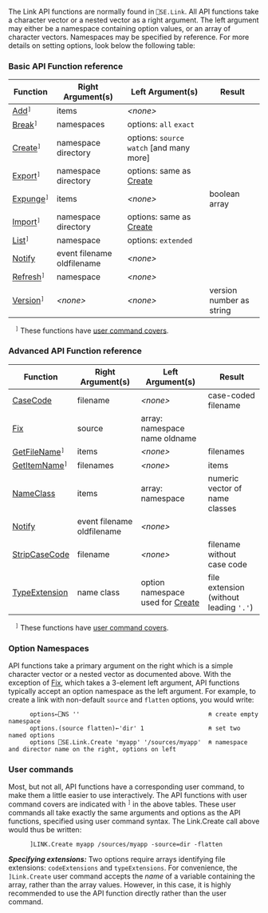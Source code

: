 The Link API functions are normally found in ```⎕SE.Link```. All API functions take a character
vector or a nested vector as a right argument. The left argument may either be a namespace containing option values, or an array of character vectors. Namespaces may be specified by reference. For more details on setting options, look below the following table:

### Basic API Function reference

Function                                              | Right Argument(s)          | Left Argument(s)                               | Result 
------------------------------------------------------|----------------------------|------------------------------------------------|-------
 [Add](Link.Add.md)<sup>`]`</sup>                     | items                      | *&lt;none&gt;*                                 | 
 [Break](Link.Break.md)<sup>`]`</sup>                 | namespaces                 | options: `all` `exact`                         | 
 [Create](Link.Create.md)<sup>`]`</sup>               | namespace directory        | options: `source` `watch` [and many more]      | 
 [Export](Link.Export.md)<sup>`]`</sup>               | namespace directory        | options: same as [Create](Link.Create.md)      | 
 [Expunge](Link.Expunge.md)<sup>`]`</sup>             | items                      | *&lt;none&gt;*                                 | boolean array
 [Import](Link.Import.md)<sup>`]`</sup>               | namespace directory        | options: same as [Create](Link.Create.md)      | 
 [List](Link.List.md)<sup>`]`</sup>                   | namespace                  | options: `extended`                            | 
 [Notify](Link.Notify.md)                             | event filename oldfilename | *&lt;none&gt;*                                 | 
 [Refresh](Link.Refresh.md)<sup>`]`</sup>             | namespace                  | *&lt;none&gt;*                                 | 
 [Version](Link.Version.md)<sup>`]`</sup>             | *&lt;none&gt;*             | *&lt;none&gt;*                                 | version number as string

 <sup>`]`</sup> These functions have [user command covers](#user-commands).

### Advanced API Function reference 

Function                                              | Right Argument(s)          | Left Argument(s)                               | Result 
------------------------------------------------------|----------------------------|------------------------------------------------|-------
 [CaseCode](Link.CaseCode.md)                         | filename                   | *&lt;none&gt;*                                 | case-coded filename 
 [Fix](Link.Fix.md)                                   | source                     | array: namespace name oldname                  | 
 [GetFileName](Link.GetFileName.md)<sup>`]`</sup>     | items                      | *&lt;none&gt;*                                 | filenames
 [GetItemName](Link.GetItemName.md)<sup>`]`</sup>     | filenames                  | *&lt;none&gt;*                                 | items
 [NameClass](Link.NameClass.md)                       | items                      | array: namespace                               | numeric vector of name classes
 [Notify](Link.Notify.md)                             | event filename oldfilename | *&lt;none&gt;*                                 | 
 [StripCaseCode](Link.StripCaseCode.md)               | filename                   | *&lt;none&gt;*                                 | filename without case code
 [TypeExtension](Link.TypeExtension.md)               | name class                 | option namespace used for [Create](Link.Create.md) | file extension (without leading `'.'`)                         |                                                |

 <sup>`]`</sup> These functions have [user command covers](#user-commands).

### Option Namespaces

API functions take a primary argument on the right which is a simple
character vector or a nested vector as documented above. With the exception of [Fix](Link.Fix.md),
which takes a 3-element left argument, API functions typically accept an option namespace as
the left argument. For example, to create a link with non-default `source` and `flatten` options,
you would write:

```apl
      options←⎕NS ''                                    ⍝ create empty namespace
      options.(source flatten)←'dir' 1                  ⍝ set two named options
      options ⎕SE.Link.Create 'myapp' '/sources/myapp'  ⍝ namespace and director name on the right, options on left
```

### User commands

Most, but not all, API functions have a corresponding user command, to make them a little easier to use interactively. The API functions with user command covers are indicated with <sup>`]`</sup> in the above tables. These user commands all take exactly the same arguments and options as the API functions, specified using user command syntax. The Link.Create call above would thus be written:
```apl
      ]LINK.Create myapp /sources/myapp -source=dir -flatten
```
***Specifying extensions:*** Two options require arrays identifying file extensions: `codeExtensions` and `typeExtensions`. For convenience, the `]Link.Create` user command accepts the *name* of a variable containing the array, rather than the array values. However, in this case, it is highly recommended to use the API function directly rather than the user command.
